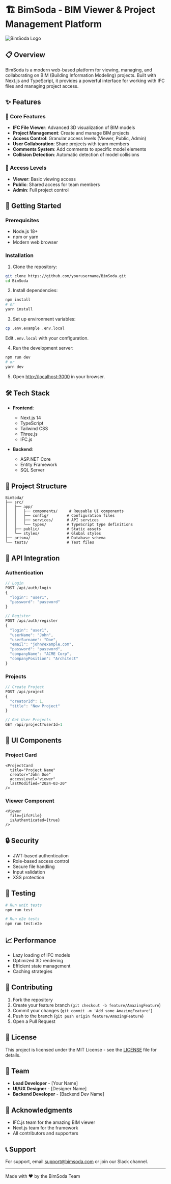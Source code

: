 # 🏗️ BimSoda - BIM Viewer & Project Management Platform

![BimSoda Logo](public/logo.png)

## 📋 Overview

BimSoda is a modern web-based platform for viewing, managing, and collaborating on BIM (Building Information Modeling) projects. Built with Next.js and TypeScript, it provides a powerful interface for working with IFC files and managing project access.

## ✨ Features

### 🎯 Core Features
- **IFC File Viewer**: Advanced 3D visualization of BIM models
- **Project Management**: Create and manage BIM projects
- **Access Control**: Granular access levels (Viewer, Public, Admin)
- **User Collaboration**: Share projects with team members
- **Comments System**: Add comments to specific model elements
- **Collision Detection**: Automatic detection of model collisions

### 🔐 Access Levels
- **Viewer**: Basic viewing access
- **Public**: Shared access for team members
- **Admin**: Full project control

## 🚀 Getting Started

### Prerequisites
- Node.js 18+ 
- npm or yarn
- Modern web browser

### Installation

1. Clone the repository:
```bash
git clone https://github.com/yourusername/BimSoda.git
cd BimSoda
```

2. Install dependencies:
```bash
npm install
# or
yarn install
```

3. Set up environment variables:
```bash
cp .env.example .env.local
```
Edit `.env.local` with your configuration.

4. Run the development server:
```bash
npm run dev
# or
yarn dev
```

5. Open [http://localhost:3000](http://localhost:3000) in your browser.

## 🛠️ Tech Stack

- **Frontend**: 
  - Next.js 14
  - TypeScript
  - Tailwind CSS
  - Three.js
  - IFC.js

- **Backend**:
  - ASP.NET Core
  - Entity Framework
  - SQL Server

## 📁 Project Structure

```
BimSoda/
├── src/
│   ├── app/
│   │   ├── components/     # Reusable UI components
│   │   ├── config/        # Configuration files
│   │   ├── services/      # API services
│   │   └── types/         # TypeScript type definitions
│   ├── public/            # Static assets
│   └── styles/            # Global styles
├── prisma/                # Database schema
└── tests/                 # Test files
```

## 🔄 API Integration

### Authentication
```typescript
// Login
POST /api/auth/login
{
  "login": "user1",
  "password": "password"
}

// Register
POST /api/auth/register
{
  "login": "user1",
  "userName": "John",
  "userSurname": "Doe",
  "email": "john@example.com",
  "password": "password",
  "companyName": "ACME Corp",
  "companyPosition": "Architect"
}
```

### Projects
```typescript
// Create Project
POST /api/project
{
  "creatorId": 1,
  "title": "New Project"
}

// Get User Projects
GET /api/project?userId=1
```

## 🎨 UI Components

### Project Card
```tsx
<ProjectCard
  title="Project Name"
  creator="John Doe"
  accessLevel="viewer"
  lastModified="2024-03-20"
/>
```

### Viewer Component
```tsx
<Viewer
  file={ifcFile}
  isAuthenticated={true}
/>
```

## 🔒 Security

- JWT-based authentication
- Role-based access control
- Secure file handling
- Input validation
- XSS protection

## 🧪 Testing

```bash
# Run unit tests
npm run test

# Run e2e tests
npm run test:e2e
```

## 📈 Performance

- Lazy loading of IFC models
- Optimized 3D rendering
- Efficient state management
- Caching strategies

## 🤝 Contributing

1. Fork the repository
2. Create your feature branch (`git checkout -b feature/AmazingFeature`)
3. Commit your changes (`git commit -m 'Add some AmazingFeature'`)
4. Push to the branch (`git push origin feature/AmazingFeature`)
5. Open a Pull Request

## 📝 License

This project is licensed under the MIT License - see the [LICENSE](LICENSE) file for details.

## 👥 Team

- **Lead Developer** - [Your Name]
- **UI/UX Designer** - [Designer Name]
- **Backend Developer** - [Backend Dev Name]

## 🙏 Acknowledgments

- IFC.js team for the amazing BIM viewer
- Next.js team for the framework
- All contributors and supporters

## 📞 Support

For support, email support@bimsoda.com or join our Slack channel.

---

Made with ❤️ by the BimSoda Team
